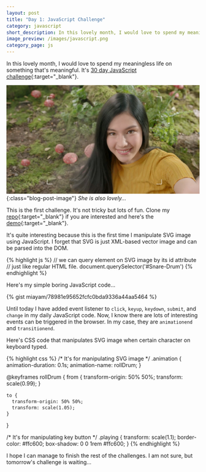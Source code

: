 ```yaml
---
layout: post
title: "Day 1: JavaScript Challenge"
category: javascript
short_description: In this lovely month, I would love to spend my meaningless life on something that's meaningful. It's 30 day JavaScript challenge.
image_preview: /images/javascript.png
category_page: js
---
```


In this lovely month, I would love to spend my meaningless life on something
that's meaningful. It's
[30 day JavaScript challenge](https://javascript30.com/){:target="_blank"}.

![Lala Larissa](/images/lovely_month.jpg){:class="blog-post-image"}
<em class="description">She is also lovely...</em>

This is the first challenge. It's not tricky but lots of fun.
Clone my [repo](https://github.com/miayam/js30){:target="_blank"}
if you are interested and here's the [demo](/demo_day1){:target="_blank"}.

It's quite interesting because this is the first time I manipulate SVG image
using JavaScript. I forget that SVG is just XML-based vector image and can be
parsed into the DOM.

{% highlight js %}
  // we can query element on SVG image by its id attribute
  // just like regular HTML file.
  document.querySelector('#Snare-Drum')
{% endhighlight %}

Here's my simple boring JavaScript code...

{% gist miayam/78981e95652fcfc0bda9336a44aa5464 %}

Until today I have added event listener to `click`, `keyup`, `keydown`,
`submit`, and `change` in my daily JavaScript code. Now, I know there are
lots of interesting events can be triggered in the browser. In my case,
they are `animationend` and `transitionend`.

Here's CSS code that manipulates SVG image when certain character on
keyboard typed.

{% highlight css %}
  /* It's for manipulating SVG image */
  .animation {
    animation-duration: 0.1s;
    animation-name: rollDrum;
  }

  @keyframes rollDrum {
    from {
      transform-origin: 50% 50%;
      transform: scale(0.99);
    }

    to {
      transform-origin: 50% 50%;
      transform: scale(1.05);
    }
  }

  /* It's for manipulating key button */
  .playing {
    transform: scale(1.1);
    border-color: #ffc600;
    box-shadow: 0 0 1rem #ffc600;
  }
{% endhighlight %}

I hope I can manage to finish the rest of the
challenges. I am not sure, but tomorrow's challenge is waiting...
